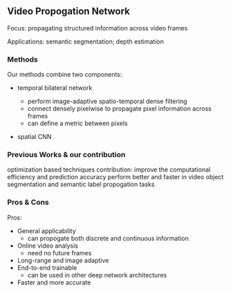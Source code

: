 ## Video Propogation Network
Focus: propagating structured information across video frames

Applications: semantic segmentation; depth estimation

### Methods
Our methods combine two components:
- temporal bilateral network 
  - perform image-adaptive spatio-temporal dense filtering
  - connect densely pixelwise to propagate pixel information across frames
  - can define a metric between pixels
  
- spatial CNN 
  

### Previous Works & our contribution
optimization based techniques
contribution: improve the computational efficiency and prediction accuracy 
perform better and faster in video object segmentation and semantic label propogation tasks

### Pros & Cons
Pros:
- General applicability
  - can propogate both discrete and continuous information
- Online video analysis
  - need no future frames
- Long-range and image adaptive
- End-to-end trainable
  - can be used in other deep network architectures
- Faster and more accurate
